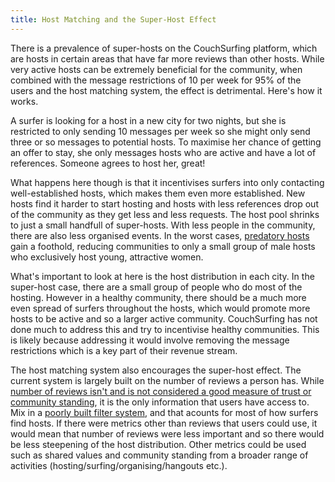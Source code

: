 ```yaml
---
title: Host Matching and the Super-Host Effect
---
```


There is a prevalence of super-hosts on the CouchSurfing platform, which are hosts in certain areas that have far more reviews than other hosts. While very active hosts can be extremely beneficial for the community, when combined with the message restrictions of 10 per week for 95% of the users and the host matching system, the effect is detrimental. Here's how it works.

A surfer is looking for a host in a new city for two nights, but she is restricted to only sending 10 messages per week so she might only send three or so messages to potential hosts. To maximise her chance of getting an offer to stay, she only messages hosts who are active and have a lot of references. Someone agrees to host her, great! 

What happens here though is that it incentivises surfers into only contacting well-established hosts, which makes them even more established. New hosts find it harder to start hosting and hosts with less references drop out of the community as they get less and less requests. The host pool shrinks to just a small handfull of super-hosts. With less people in the community, there are also less organised events. In the worst cases, [predatory hosts](/issues/creeps-and-freeloaders) gain a foothold, reducing communities to only a small group of male hosts who exclusively host young, attractive women.

What's important to look at here is the host distribution in each city. In the super-host case, there are a small group of people who do most of the hosting. However in a healthy community, there should be a much more even spread of surfers throughout the hosts, which would promote more hosts to be active and so a larger active community. CouchSurfing has not done much to address this and try to incentivise healthy communities. This is likely because addressing it would involve removing the message restrictions which is a key part of their revenue stream.

The host matching system also encourages the super-host effect. The current system is largely built on the number of reviews a person has. While [number of reviews isn't and is not considered a good measure of trust or community standing](/issues/reviews), it is the only information that users have access to. Mix in a [poorly built filter system](/issues/the-build), and that acounts for most of how surfers find hosts. If there were metrics other than reviews that users could use, it would mean that number of reviews were less important and so there would be less steepening of the host distribution. Other metrics could be used such as shared values and community standing from a broader range of activities (hosting/surfing/organising/hangouts etc.).
